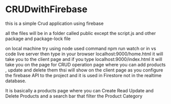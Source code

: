 # CRUDwithFirebase
this is a simple Crud application using firebase 


all the files will be in a folder called public except the script.js and other package and package-lock file 

on local machine try using node used command npm run watch or in vs code live server then type in your browser localhost:9000/home.html it will take you to the client page and if you type localhost:9000/index.html it will take you on the page for CRUD operation page where you can add products , update and delete them thsi will show on the client page as you configure the firebase API to the project and it is used in Firestore not in the realtime database. 

It is basically a products page where you can Create Read Update and Delete Products and a search bar that filter the Product Category 

